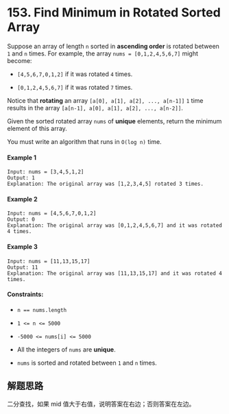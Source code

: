 # 153. Find Minimum in Rotated Sorted Array

Suppose an array of length `n` sorted in **ascending order** is rotated between `1` and `n` times. For example, the array `nums = [0,1,2,4,5,6,7]` might become:

+ `[4,5,6,7,0,1,2]` if it was rotated `4` times.

+ `[0,1,2,4,5,6,7]` if it was rotated `7` times.

Notice that **rotating** an array `[a[0], a[1], a[2], ..., a[n-1]]` `1` time results in the array `[a[n-1], a[0], a[1], a[2], ..., a[n-2]]`.

Given the sorted rotated array `nums` of **unique** elements, return the minimum element of this array.

You must write an algorithm that runs in `O(log n)` time.

#### Example 1

```
Input: nums = [3,4,5,1,2]
Output: 1
Explanation: The original array was [1,2,3,4,5] rotated 3 times.
```

#### Example 2

```
Input: nums = [4,5,6,7,0,1,2]
Output: 0
Explanation: The original array was [0,1,2,4,5,6,7] and it was rotated 4 times.
```

#### Example 3

```
Input: nums = [11,13,15,17]
Output: 11
Explanation: The original array was [11,13,15,17] and it was rotated 4 times. 
```

#### Constraints:

+ `n == nums.length`

+ `1 <= n <= 5000`

+ `-5000 <= nums[i] <= 5000`

+ All the integers of `nums` are **unique**.

+ `nums` is sorted and rotated between `1` and `n` times.

## 解题思路

二分查找，如果 mid 值大于右值，说明答案在右边；否则答案在左边。
